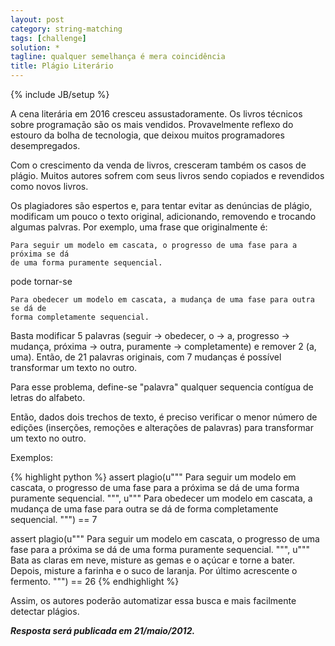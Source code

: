 ```yaml
---
layout: post
category: string-matching
tags: [challenge]
solution: *
tagline: qualquer semelhança é mera coincidência
title: Plágio Literário
---
```

{% include JB/setup %}

A cena literária em 2016 cresceu assustadoramente. Os livros técnicos sobre programação
são os mais vendidos. Provavelmente reflexo do estouro da bolha de tecnologia, 
que deixou muitos programadores desempregados.

Com o crescimento da venda de livros, cresceram também os casos de plágio. Muitos
autores sofrem com seus livros sendo copiados e revendidos como novos livros.

Os plagiadores são espertos e, para tentar evitar as denúncias de plágio, modificam
um pouco o texto original, adicionando, removendo e trocando algumas palvras.
Por exemplo, uma frase que originalmente é:

```
Para seguir um modelo em cascata, o progresso de uma fase para a próxima se dá 
de uma forma puramente sequencial.
```

pode tornar-se

```
Para obedecer um modelo em cascata, a mudança de uma fase para outra se dá de 
forma completamente sequencial.
```

Basta modificar 5 palavras (seguir -> obedecer, o -> a, progresso -> mudança, 
próxima -> outra, puramente -> completamente) e remover 2 (a, uma). Então, de
21 palavras originais, com 7 mudanças é possível transformar um texto no outro.

Para esse problema, define-se "palavra" qualquer sequencia contígua de letras do
alfabeto.

Então, dados dois trechos de texto, é preciso verificar o menor número de edições
(inserções, remoções e alterações de palavras) para transformar um texto no outro.

Exemplos:

{% highlight python %}
assert plagio(u"""
Para seguir   um modelo em cascata, o progresso de uma fase para a próxima se dá 
de uma forma puramente     sequencial.
""", u"""
Para obedecer um modelo em cascata, a mudança   de uma fase para   outra   se dá 
de     forma completamente sequencial.
""") == 7

assert plagio(u"""
Para seguir   um modelo em cascata, o progresso de uma fase para a próxima se dá 
de uma forma puramente     sequencial.
""", u"""
Bata as claras em neve, misture as gemas e o açúcar e torne a bater.
Depois, misture a farinha e o suco de laranja. Por último acrescente o fermento.
""") == 26
{% endhighlight %}

Assim, os autores poderão automatizar essa busca e mais facilmente detectar
plágios.

_**Resposta será publicada em 21/maio/2012.**_

